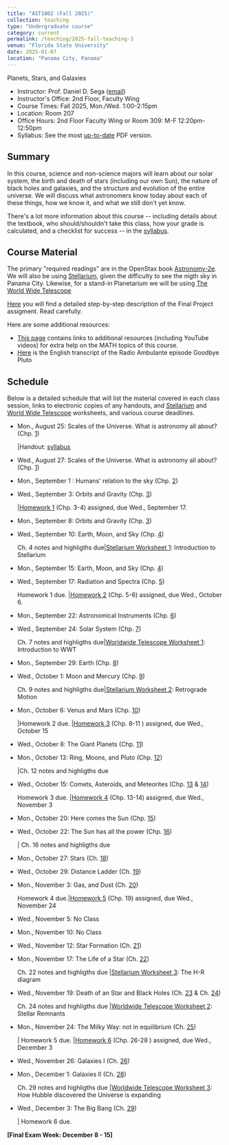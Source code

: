 ```yaml
---
title: "AST1002 (Fall 2025)"
collection: teaching
type: "Undergraduate course"
category: current
permalink: /teaching/2025-fall-teaching-3
venue: "Florida State University"
date: 2025-01-07
location: "Panama City, Panama"
---
```

Planets, Stars, and Galaxies

* Instructor:	Prof. Daniel D. Sega ([email](mailto:dsega@fsu.edu))
* Instructor's Office: 2nd Floor, Faculty Wing
* Course Times: Fall 2025, Mon./Wed. 1:00-2:15pm
* Location:	Room 207
* Office Hours:	2nd Floor Faculty Wing or Room 309: M-F 12:20pm-12:50pm
* Syllabus:	See the most [up-to-date](https://fsu-my.sharepoint.com/:w:/g/personal/dds24b_fsu_edu/EVyPpMo85FZNmlIPzDHtXqAB0ywZJloRs7FlWsf5lMeo2Q?e=QIFtWE) PDF version.

Summary
-----------
In this course, science and non-science majors will learn about our solar system, the birth and death of stars (including our own Sun), the nature of black holes and galaxies, and the structure and evolution of the entire universe. We will discuss what astronomers know today about each of these things, how we know it, and what we still don't yet know.

There's a lot more information about this course -- including details about the textbook, who should/shouldn't take this class, how your grade is calculated, and a checklist for success -- in the [syllabus](../files/ASR1002.pdf).

Course Material
--------------
The primary "required readings" are in the OpenStax book [Astronomy-2e](https://openstax.org/details/books/astronomy-2e). We will also be using [Stellarium](https://stellarium.org/), given the difficulty to see the nigth sky in Panama City. Likewise, for a stand-in Planetarium we will be using [The World Wide Telescope](https://www.worldwidetelescope.org/)

[Here](../files/finalAST.pdf) you will find a detailed step-by-step description of the Final Project assigment. Read carefully.

Here are some additional resources:

* [This page](https://stevencranmer.bitbucket.io/ASTR_1200_2019/math_links.html) contains links to additional resources (including YouTube videos) for extra help on the MATH topics of this course.
* [Here](https://radioambulante.org/en/translation/goodbye-pluto-translation) is the English transcript of the Radio Ambulante episode Goodbye Pluto

Schedule
-------------

Below is a detailed schedule that will list the material covered in each class session, links to electronic copies of any handouts, and [Stellarium](https://stellarium-web.org/) and [World Wide Telescope](https://www.worldwidetelescope.org/) worksheets, and various course deadlines.

* Mon., August 25: Scales of the Universe. What is astronomy all about? (Chp. [1](https://openstax.org/books/astronomy-2e/pages/1-introduction))

  |Handout: [syllabus](https://fsu-my.sharepoint.com/:w:/g/personal/dds24b_fsu_edu/EVyPpMo85FZNmlIPzDHtXqAB0ywZJloRs7FlWsf5lMeo2Q?e=QIFtWE)
* Wed., August 27: Scales of the Universe. What is astronomy all about? (Chp. [1](https://openstax.org/books/astronomy-2e/pages/1-introduction))
* Mon., September 1 : Humans' relation to the sky (Chp. [2](https://openstax.org/books/astronomy-2e/pages/2-thinking-ahead))
* Wed., September 3: Orbits and Gravity (Chp. [3](https://openstax.org/books/astronomy-2e/pages/3-thinking-ahead))

  |[Homework 1](../files/astrohw1.pdf) (Chp. 3-4) assigned, due Wed., September 17.
* Mon., September 8: Orbits and Gravity (Chp. [3](https://openstax.org/books/astronomy-2e/pages/3-thinking-ahead))
* Wed., September 10: Earth, Moon, and Sky (Chp. [4](https://openstax.org/books/astronomy-2e/pages/4-thinking-ahead))
  
   Ch. 4 notes and highligths due|[Stellarium Worksheet 1](../files/Stellarium1.pdf): Introduction to Stellarium
* Mon., September 15:  Earth, Moon, and Sky (Chp. [4](https://openstax.org/books/astronomy-2e/pages/4-thinking-ahead))
* Wed., September 17: Radiation and Spectra (Chp. [5](https://openstax.org/books/astronomy-2e/pages/5-thinking-ahead))

  Homework 1 due. |[Homework 2](../files/astrohw2.pdf) (Chp. 5-6) assigned, due Wed., October 6.
* Mon., September 22: Astronomical Instruments (Chp. [6](https://openstax.org/books/astronomy-2e/pages/6-thinking-ahead))
* Wed., September 24: Solar System (Chp. [7](https://openstax.org/books/astronomy-2e/pages/7-thinking-ahead))

	Ch. 7 notes and highligths due|[Worldwide Telescope Worksheet 1](../files/wwt1.pdf): Introduction to WWT
* Mon., September 29: Earth (Chp. [8](https://openstax.org/books/astronomy-2e/pages/8-thinking-ahead))
* Wed., October 1: Moon and Mercury (Chp. [9](https://openstax.org/books/astronomy-2e/pages/9-thinking-ahead))
	
	Ch. 9 notes and highligths due|[Stellarium Worksheet 2](../files/Stellarium2.pdf): Retrograde Motion
* Mon., October 6: Venus and Mars (Chp. [10](https://openstax.org/books/astronomy-2e/pages/10-thinking-ahead))
  
  |Homework 2 due. |[Homework 3](../files/astrohw3.pdf) (Chp. 8-11 ) assigned, due Wed., October 15
* Wed., October 8: The Giant Planets (Chp. [11](https://openstax.org/books/astronomy-2e/pages/11-thinking-ahead))
* Mon., October 13: Ring, Moons, and Pluto (Chp. [12](https://openstax.org/books/astronomy-2e/pages/12-thinking-ahead))
  
  |Ch. 12 notes and highligths due
* Wed., October 15: Comets, Asteroids, and Meteorites (Chp. [13](https://openstax.org/books/astronomy-2e/pages/13-thinking-ahead) & [14](https://openstax.org/books/astronomy-2e/pages/14-thinking-ahead))

  Homework 3 due. |[Homework 4](../files/astrohw5.pdf) (Chp. 13-14) assigned, due Wed., November 3 
* Mon., October 20: Here comes the Sun (Chp. [15](https://openstax.org/books/astronomy-2e/pages/15-thinking-ahead))
* Wed., October 22: The Sun has all the power (Chp. [16](https://openstax.org/books/astronomy-2e/pages/16-thinking-ahead))

     | Ch. 16 notes and highligths due
* Mon., October 27: Stars (Ch. [18](https://openstax.org/books/university-physics-volume-1/pages/18-thinking-ahead))
* Wed., October 29: Distance Ladder (Ch. [19](https://openstax.org/books/university-physics-volume-1/pages/19-thinking-ahead))
* Mon., November 3: Gas, and Dust (Ch. [20](https://openstax.org/books/astronomy-2e/pages/20-thinking-ahead))
 
  Homework 4 due.|[Homework 5](../files/astrohw6.pdf) (Chp. 19) assigned, due Wed., November 24
* Wed., November 5: No Class
* Mon., November 10: No Class
* Wed., November 12: Star Formation  (Ch. [21](https://openstax.org/books/astronomy-2e/pages/21-thinking-ahead))
* Mon., November 17: The Life of a Star (Ch. [22](https://openstax.org/books/astronomy-2e/pages/22-thinking-ahead))

  Ch. 22 notes and highligths due |[Stellarium Worksheet 3](../files/Stellarium3.pdf): The H-R diagram
* Wed., November 19: Death of an Star and Black Holes (Ch. [23](https://openstax.org/books/astronomy-2e/pages/23-thinking-ahead) & Ch. [24](https://openstax.org/books/astronomy-2e/pages/24-thinking-ahead))

	Ch. 24 notes and highligths due |[Worldwide Telescope Worksheet 2](../files/wwt2.pdf): Stellar Remnants
* Mon., November 24: The Milky Way: not in equilibrium (Ch. [25](https://openstax.org/books/astronomy-2e/pages/25-thinking-ahead))

   | Homework 5 due. |[Homework 6](../files/astrohw7.pdf) (Chp. 26-28 ) assigned, due Wed., December 3
* Wed., November 26: Galaxies I (Ch. [26](https://openstax.org/books/astronomy-2e/pages/26-thinking-ahead))
* Mon., December 1: Galaxies II (Ch. [28](https://openstax.org/books/astronomy-2e/pages/28-thinking-ahead))

   Ch. 29 notes and highligths due |[Worldwide Telescope Worksheet 3](../files/wwt3.pdf): How Hubble discovered the Universe is expanding
* Wed., December 3: The Big Bang (Ch. [29](https://openstax.org/books/astronomy-2e/pages/39-thinking-ahead))

  | Homework 6 due.


**[Final Exam Week: December 8 - 15]**
